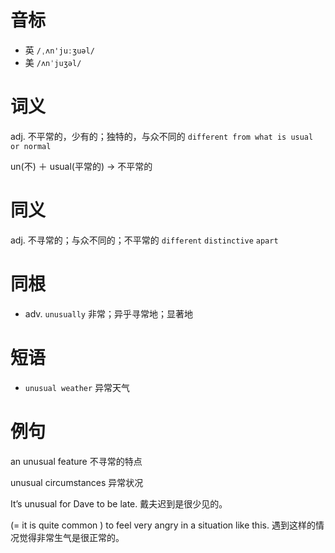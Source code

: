 # 音标

- 英 `/ˌʌn'juːʒuəl/`
- 美 `/ʌnˈjuʒəl/`

# 词义

adj. 不平常的，少有的；独特的，与众不同的
`different from what is usual or normal`



un(不) ＋ usual(平常的) → 不平常的

# 同义

adj. 不寻常的；与众不同的；不平常的
`different` `distinctive` `apart`

# 同根

- adv. `unusually` 非常；异乎寻常地；显著地

# 短语

- `unusual weather` 异常天气

# 例句

an unusual feature
不寻常的特点

unusual circumstances
异常状况

It’s unusual for Dave to be late.
戴夫迟到是很少见的。

(= it is quite common ) to feel very angry in a situation like this.
遇到这样的情况觉得非常生气是很正常的。


